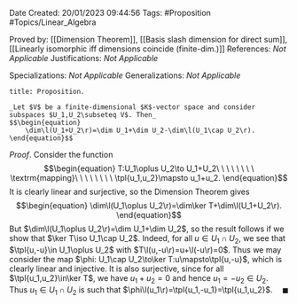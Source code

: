 <div class="topSpace"></div>

Date Created: 20/01/2023 09:44:56
Tags: #Proposition #Topics/Linear_Algebra

Proved by: [[Dimension Theorem]], [[Basis slash dimension for direct sum]], [[Linearly isomorphic iff dimensions coincide (finite-dim.)]]
References: _Not Applicable_
Justifications: _Not Applicable_

Specializations: _Not Applicable_
Generalizations: _Not Applicable_

``` ad-Proposition
title: Proposition.

_Let $V$ be a finite-dimensional $K$-vector space and consider subspaces $U_1,U_2\subseteq V$. Then_
$$\begin{equation}
    \dim\l(U_1+U_2\r)=\dim U_1+\dim U_2-\dim\l(U_1\cap U_2\r).
\end{equation}$$

```

_Proof_. Consider the function
$$\begin{equation}
    T:U_1\oplus U_2\to U_1+U_2\ \ \ \ \ \ \ \ \textrm{mapping}\ \ \ \ \ \ \ \ \tpl{u_1,u_2}\mapsto u_1+u_2.
\end{equation}$$
It is clearly linear and surjective, so the Dimension Theorem gives
$$\begin{equation}
    \dim\l(U_1\oplus U_2\r)=\dim\ker T+\dim\l(U_1+U_2\r).
\end{equation}$$
But $\dim\l(U_1\oplus U_2\r)=\dim U_1+\dim U_2$, so the result follows if we show that $\ker T\iso U_1\cap U_2$. Indeed, for all $u\in U_1\cap U_2$, we see that $\tpl{u,-u}\in U_1\oplus U_2$ with $T\l(u,-u\r)=u+\l(-u\r)=0$. Thus we may consider the map $\phi: U_1\cap U_2\to\ker T:u\mapsto\tpl{u,-u}$, which is clearly linear and injective. It is also surjective, since for all $\tpl{u_1,u_2}\in\ker T$, we have $u_1+u_2=0$ and hence $u_1=-u_2\in U_2$. Thus $u_1\in U_1\cap U_2$ is such that $\phi\l(u_1\r)=\tpl{u_1,-u_1}=\tpl{u_1,u_2}$.<span style="float:right;">$\blacksquare$</span>
